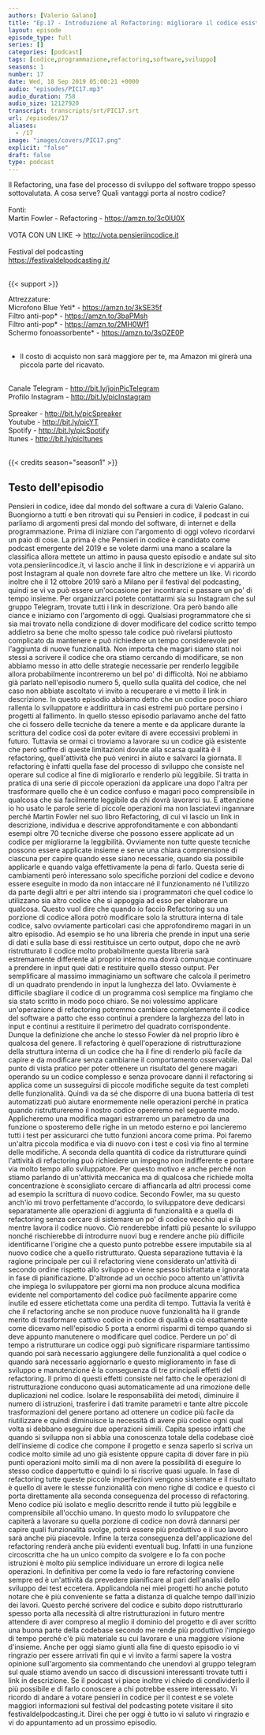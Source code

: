 ```yaml
---
authors: [Valerio Galano]
title: "Ep.17 - Introduzione al Refactoring: migliorare il codice esistente"
layout: episode
episode_type: full
series: []
categories: [podcast]
tags: [codice,programmazione,refactoring,software,sviluppo]
seasons: 1
number: 17
date: Wed, 18 Sep 2019 05:00:21 +0000
audio: "episodes/PIC17.mp3"
audio_duration: 758
audio_size: 12127920
transcript: transcripts/srt/PIC17.srt
url: /episodes/17
aliases: 
  - /17
image: "images/covers/PIC17.png"
explicit: "false"
draft: false
type: podcast
---
```

Il Refactoring, una fase del processo di sviluppo del software troppo spesso sottovalutata. A cosa serve? Quali vantaggi porta al nostro codice? <br />
<br />
Fonti:<br />
Martin Fowler - Refactoring - <a href="https://amzn.to/3c0lU0X" rel="noopener">https://amzn.to/3c0lU0X</a> <br />
<br />
VOTA CON UN LIKE -> <a href="http://vota.pensieriincodice.it" rel="noopener">http://vota.pensieriincodice.it</a> <br />
<br />
Festival del podcasting<br />
<a href="https://festivaldelpodcasting.it/" rel="noopener">https://festivaldelpodcasting.it/</a> <br />
<br />


{{< support >}}

Attrezzature:<br />
Microfono Blue Yeti* - <a href="https://amzn.to/3kSE35f" rel="noopener">https://amzn.to/3kSE35f</a>  <br />
Filtro anti-pop* - <a href="https://amzn.to/3baPMsh" rel="noopener">https://amzn.to/3baPMsh</a>  <br />
Filtro anti-pop* - <a href="https://amzn.to/2MH0Wf1" rel="noopener">https://amzn.to/2MH0Wf1</a>  <br />
Schermo fonoassorbente* - <a href="https://amzn.to/3sOZE0P" rel="noopener">https://amzn.to/3sOZE0P</a>  <br />
<br />
* Il costo di acquisto non sarà maggiore per te, ma Amazon mi girerà una piccola parte del ricavato. <br />
<br />
Canale Telegram - <a href="http://bit.ly/joinPicTelegram" rel="noopener">http://bit.ly/joinPicTelegram</a> <br />
Profilo Instagram - <a href="http://bit.ly/picInstagram" rel="noopener">http://bit.ly/picInstagram</a> <br />
<br />
Spreaker - <a href="http://bit.ly/picSpreaker" rel="noopener">http://bit.ly/picSpreaker</a> <br />
Youtube - <a href="http://bit.ly/picYT" rel="noopener">http://bit.ly/picYT</a> <br />
Spotify - <a href="http://bit.ly/picSpotify" rel="noopener">http://bit.ly/picSpotify</a> <br />
Itunes - <a href="http://bit.ly/picItunes" rel="noopener">http://bit.ly/picItunes</a> <br />
<br />


{{< credits season="season1" >}}

<!-- more -->

## Testo dell'episodio

Pensieri in codice, idee dal mondo del software a cura di Valerio Galano.
Buongiorno a tutti e ben ritrovati qui su Pensieri in codice, il podcast in cui parliamo
di argomenti presi dal mondo del software, di internet e della programmazione. Prima di iniziare
con l'argomento di oggi volevo ricordarvi un paio di cose. La prima è che Pensieri in codice è
candidato come podcast emergente del 2019 e se volete darmi una mano a scalare la classifica
allora mettete un attimo in pausa questo episodio e andate sul sito vota.pensieriincodice.it,
vi lascio anche il link in descrizione e vi apparirà un post Instagram al quale non dovrete
fare altro che mettere un like. Vi ricordo inoltre che il 12 ottobre 2019 sarò a Milano per il
festival del podcasting, quindi se vi va può essere un'occasione per incontrarci e passare
un po' di tempo insieme. Per organizzarci potete contattarmi sia su Instagram che sul gruppo
Telegram, trovate tutti i link in descrizione. Ora però bando alle ciance e iniziamo con
l'argomento di oggi. Qualsiasi programmatore che si sia mai trovato nella condizione di
dover modificare del codice scritto tempo addietro sa bene che molto spesso tale codice
può rivelarsi piuttosto complicato da mantenere e può richiedere un tempo considerevole per
l'aggiunta di nuove funzionalità. Non importa che magari siamo stati noi stessi a scrivere il codice
che ora stiamo cercando di modificare, se non abbiamo messo in atto delle strategie necessarie
per renderlo leggibile allora probabilmente incontreremo un bel po' di difficoltà. Noi ne
abbiamo già parlato nell'episodio numero 5, quello sulla qualità del codice, che nel caso non
abbiate ascoltato vi invito a recuperare e vi metto il link in descrizione. In questo episodio
abbiamo detto che un codice poco chiaro rallenta lo sviluppatore e addirittura in casi estremi può
portare persino i progetti al fallimento. In quello stesso episodio parlavamo anche del fatto che ci
fossero delle tecniche da tenere a mente e da applicare durante la scrittura del codice così da
poter evitare di avere eccessivi problemi in futuro. Tuttavia se ormai ci troviamo a lavorare
su un codice già esistente che però soffre di queste limitazioni dovute alla scarsa qualità è
il refactoring, quell'attività che può venirci in aiuto e salvarci la giornata. Il refactoring è
infatti quella fase del processo di sviluppo che consiste nel operare sul codice al fine di
migliorarlo e renderlo più leggibile. Si tratta in pratica di una serie di piccole operazioni da
applicare una dopo l'altra per trasformare quello che è un codice confuso e magari poco comprensibile
in qualcosa che sia facilmente leggibile da chi dovrà lavorarci su. E attenzione io ho usato le
parole serie di piccole operazioni ma non lasciatevi ingannare perché Martin Fowler nel suo
libro Refactoring, di cui vi lascio un link in descrizione, individua e descrive approfonditamente
e con abbondanti esempi oltre 70 tecniche diverse che possono essere applicate ad un codice per
migliorarne la leggibilità. Ovviamente non tutte queste tecniche possono essere applicate insieme
e serve una chiara comprensione di ciascuna per capire quando esse siano necessarie, quando sia
possibile applicarle e quando valga effettivamente la pena di farlo. Questa serie di cambiamenti però
interessano solo specifiche porzioni del codice e devono essere eseguite in modo da non intaccare
né il funzionamento né l'utilizzo da parte degli altri e per altri intendo sia i programmatori che
quel codice lo utilizzano sia altro codice che si appoggia ad esso per elaborare un qualcosa.
Questo vuol dire che quando io faccio Refactoring su una porzione di codice allora potrò modificare
solo la struttura interna di tale codice, salvo ovviamente particolari casi che approfondiremo
magari in un altro episodio. Ad esempio se ho una libreria che prende in input una serie di dati e
sulla base di essi restituisce un certo output, dopo che ne avrò ristrutturato il codice molto
probabilmente questa libreria sarà estremamente differente al proprio interno ma dovrà comunque
continuare a prendere in input quei dati e restituire quello stesso output. Per semplificare
al massimo immaginiamo un software che calcola il perimetro di un quadrato prendendo in input la
lunghezza del lato. Ovviamente è difficile sbagliare il codice di un programma così semplice
ma fingiamo che sia stato scritto in modo poco chiaro. Se noi volessimo applicare un'operazione
di refactoring potremmo cambiare completamente il codice del software a patto che esso continui
a prendere la larghezza del lato in input e continui a restituire il perimetro del quadrato
corrispondente. Dunque la definizione che anche lo stesso Fowler dà nel proprio libro è qualcosa del
genere. Il refactoring è quell'operazione di ristrutturazione della struttura interna di un
codice che ha il fine di renderlo più facile da capire e da modificare senza cambiarne il comportamento
osservabile. Dal punto di vista pratico per poter ottenere un risultato del genere magari operando
su un codice complesso e senza provocare danni il refactoring si applica come un susseguirsi di
piccole modifiche seguite da test completi delle funzionalità. Quindi va da sé che disporre di una
buona batteria di test automatizzati può aiutare enormemente nelle operazioni perché in pratica
quando ristruttureremo il nostro codice opereremo nel seguente modo. Applicheremo una modifica
magari estrarremo un parametro da una funzione o sposteremo delle righe in un metodo esterno
e poi lancieremo tutti i test per assicurarci che tutto funzioni ancora come prima. Poi faremo
un'altra piccola modifica e via di nuovo con i test e così via fino al termine delle modifiche.
A seconda della quantità di codice da ristrutturare quindi l'attività di refactoring può richiedere un
impegno non indifferente e portare via molto tempo allo sviluppatore. Per questo motivo e anche perché
non stiamo parlando di un'attività meccanica ma di qualcosa che richiede molta concentrazione è
sconsigliato cercare di affiancarla ad altri processi come ad esempio la scrittura di nuovo
codice. Secondo Fowler, ma su questo anch'io mi trovo perfettamente d'accordo, lo sviluppatore
deve dedicarsi separatamente alle operazioni di aggiunta di funzionalità e a quella di refactoring
senza cercare di sistemare un po' di codice vecchio qui e là mentre lavora il codice nuovo. Ciò
renderebbe infatti più pesante lo sviluppo nonché rischierebbe di introdurre nuovi bug e rendere
anche più difficile identificarne l'origine che a questo punto potrebbe essere imputabile sia al
nuovo codice che a quello ristrutturato. Questa separazione tuttavia è la ragione principale per
cui il refactoring viene considerato un'attività di secondo ordine rispetto allo sviluppo e viene
spesso bisfrattata e ignorata in fase di pianificazione. D'altronde ad un occhio poco
attento un'attività che impiega lo sviluppatore per giorni ma non produce alcuna modifica evidente
nel comportamento del codice può facilmente apparire come inutile ed essere etichettata
come una perdita di tempo. Tuttavia la verità è che il refactoring anche se non produce nuove
funzionalità ha il grande merito di trasformare cattivo codice in codice di qualità e ciò
esattamente come dicevamo nell'episodio 5 porta a enormi risparmi di tempo quando si deve appunto
manutenere o modificare quel codice. Perdere un po' di tempo a ristrutturare un codice oggi può
significare risparmiare tantissimo quando poi sarà necessario aggiungere delle funzionalità a quel
codice o quando sarà necessario aggiornarlo e questo miglioramento in fase di sviluppo e
manutenzione è la conseguenza di tre principali effetti del refactoring. Il primo di questi effetti
consiste nel fatto che le operazioni di ristrutturazione conducono quasi automaticamente
ad una rimozione delle duplicazioni nel codice. Isolare le responsabilità dei metodi, diminuire
il numero di istruzioni, trasferire i dati tramite parametri e tante altre piccole trasformazioni del
genere portano ad ottenere un codice più facile da riutilizzare e quindi diminuisce la necessità di
avere più codice ogni qual volta si debbano eseguire due operazioni simili. Capita spesso
infatti che quando si sviluppa non si abbia una conoscenza totale della codebase cioè
dell'insieme di codice che compone il progetto e senza saperlo si scriva un codice molto simile
ad uno già esistente oppure capita di dover fare in più punti operazioni molto simili ma di non
avere la possibilità di eseguire lo stesso codice dappertutto e quindi lo si riscrive quasi uguale.
In fase di refactoring tutte queste piccole imperfezioni vengono sistemate e il risultato è
quello di avere le stesse funzionalità con meno righe di codice e questo ci porta direttamente
alla seconda conseguenza del processo di refactoring. Meno codice più isolato e
meglio descritto rende il tutto più leggibile e comprensibile all'occhio umano. In questo modo
lo sviluppatore che capiterà a lavorare su quella porzione di codice non dovrà dannarsi per capire
quali funzionalità svolge, potrà essere più produttivo e il suo lavoro sarà anche più
piacevole. Infine la terza conseguenza dell'applicazione del refactoring renderà anche
più evidenti eventuali bug. Infatti in una funzione circoscritta che ha un unico compito da svolgere
e lo fa con poche istruzioni è molto più semplice individuare un errore di logica nelle operazioni.
In definitiva per come la vedo io fare refactoring conviene sempre ed è un'attività da prevedere
pianificare al pari dell'analisi dello sviluppo dei test eccetera. Applicandola nei miei progetti
ho anche potuto notare che è più conveniente se fatta a distanza di qualche tempo dall'inizio
dei lavori. Questo perché scrivere del codice e subito dopo ristrutturarlo spesso porta alla
necessità di altre ristrutturazioni in futuro mentre attendere di aver compreso al meglio il
dominio del progetto e di aver scritto una buona parte della codebase secondo me rende più
produttivo l'impiego di tempo perché c'è più materiale su cui lavorare e una maggiore visione d'insieme.
Anche per oggi siamo giunti alla fine di questo episodio io vi ringrazio per essere arrivati fin
qui e vi invito a farmi sapere la vostra opinione sull'argomento sia commentando che unendovi al
gruppo telegram sul quale stiamo avendo un sacco di discussioni interessanti trovate tutti i link
in descrizione. Se il podcast vi piace inoltre vi chiedo di condividerlo il più possibile e di farlo
conoscere a chi potrebbe essere interessato. Vi ricordo di andare a votare pensieri in codice
per il contest e se volete maggiori informazioni sul festival del podcasting potete visitare il
sito festivaldelpodcasting.it. Direi che per oggi è tutto io vi saluto vi ringrazio e vi do
appuntamento ad un prossimo episodio.

